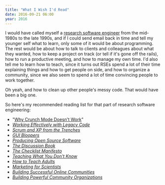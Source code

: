 ```yaml
---
title: "What I Wish I'd Read"
date: 2016-09-21 06:00
year: 2016
---
```


I would have called myself a [research software engineer](http://www.rse.ac.uk/)
from the mid-1980s to the late 1990s,
and if I could send email back in time and tell my younger self what to learn,
only some of it would be about programming.
 The rest would be about how to talk to clients and colleagues about what they wanted,
how to keep a project on track (or tell if it's gone off the rails),
how to run a productive meeting,
and how to manage my own time.
I'd also tell me to learn how to teach,
since it turns out RSEs spend a lot of their time explaining things and how to get people on side,
and how to organize a community,
since we also seem to spend a lot of time convincing people to work together.

Oh yeah, and how to clean up other people's messy code.  That would have been a big one.

So here's my recommended reading list for that part of research software engineering:

*   "[Why Crunch Mode Doesn't Work](http://www.igda.org/?page=crunchsixlessons)"
*   *[Working Effectively with Legacy Code](https://www.amazon.com/Working-Effectively-Legacy-Michael-Feathers/dp/0131177052/)*
*   *[Scrum and XP from the Trenches](https://www.amazon.com/Scrum-Trenches-2nd-Henrik-Kniberg/dp/1329224272/)*
*   *[GUI Bloopers](https://www.amazon.com/GUI-Bloopers-2-0-Second-Technologies/dp/0123706432/)*
*   *[Producing Open Source Software](http://producingoss.com/)*
*   *[The Discussion Book](https://www.amazon.com/Discussion-Book-Great-People-Talking/dp/1119049717/)*
*   *[The Checklist Manifesto](https://www.amazon.com/Checklist-Manifesto-How-Things-Right/dp/0312430000/)*
*   *[Teaching What You Don't Know](https://www.amazon.com/Teaching-What-You-Don%E2%80%99t-Know/dp/0674066170/)*
*   *[How to Teach Adults](https://www.amazon.com/How-Teach-Adults-Jossey-Bass-Education/dp/1118841360/)*
*   *[Marketing for Scientists](https://www.amazon.com/Marketing-Scientists-Shine-Tough-Times/dp/1597269948/)*
*   *[Building Successful Online Communities](https://www.amazon.com/Building-Successful-Online-Communities-Evidence-Based/dp/0262016575/)*
*   *[Building Powerful Community Organizations](https://www.amazon.com/Building-Powerful-Community-Organizations-Personal/dp/0977151808/)*
